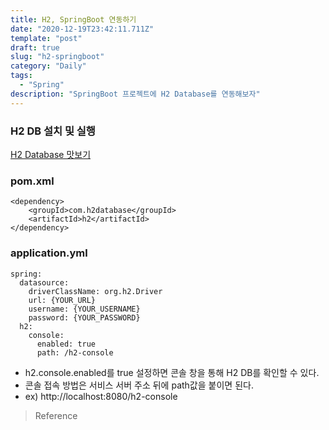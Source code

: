 ```yaml
---
title: H2, SpringBoot 연동하기
date: "2020-12-19T23:42:11.711Z"
template: "post"
draft: true
slug: "h2-springboot"
category: "Daily"
tags:
  - "Spring"
description: "SpringBoot 프로젝트에 H2 Database를 연동해보자"
---
```


### H2 DB 설치 및 실행
[H2 Database 맛보기](https://www.mumblecoder.tk/posts/h2-database)

### pom.xml
```
<dependency>
    <groupId>com.h2database</groupId>
	<artifactId>h2</artifactId>
</dependency>
```

### application.yml
```
spring:
  datasource:
    driverClassName: org.h2.Driver
    url: {YOUR_URL}
    username: {YOUR_USERNAME}
    password: {YOUR_PASSWORD}
  h2:
    console:
      enabled: true
      path: /h2-console
```
- h2.console.enabled를 true 설정하면 콘솔 창을 통해 H2 DB를 확인할 수 있다.
- 콘솔 접속 방법은 서비스 서버 주소 뒤에 path값을 붙이면 된다. 
- ex) http://localhost:8080/h2-console




> Reference

